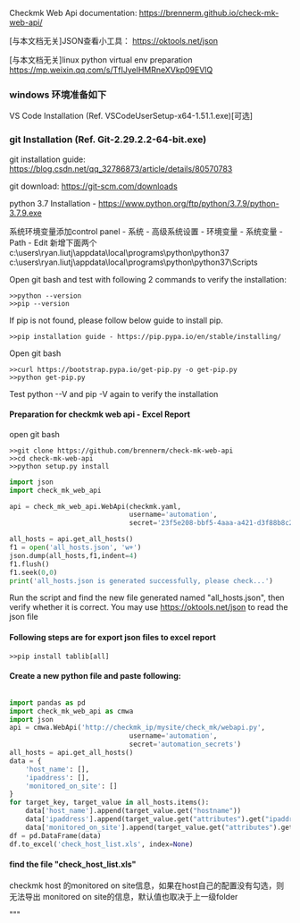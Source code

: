 
Checkmk Web Api documentation: https://brennerm.github.io/check-mk-web-api/

[与本文档无关]JSON查看小工具： https://oktools.net/json

[与本文档无关]linux python virtual env preparation https://mp.weixin.qq.com/s/TfIJyelHMRneXVkp09EVlQ

### windows 环境准备如下
VS Code Installation (Ref. VSCodeUserSetup-x64-1.51.1.exe)[可选]

### git Installation (Ref. Git-2.29.2.2-64-bit.exe)

git installation guide: https://blog.csdn.net/qq_32786873/article/details/80570783

git download: https://git-scm.com/downloads

python 3.7 Installation - https://www.python.org/ftp/python/3.7.9/python-3.7.9.exe

系统环境变量添加control panel - 系统 - 高级系统设置 - 环境变量 - 系统变量 - Path - Edit 新增下面两个
c:\users\ryan.liutj\appdata\local\programs\python\python37
c:\users\ryan.liutj\appdata\local\programs\python\python37\Scripts

Open git bash and test with following 2 commands to verify the installation:
```
>>python --version
>>pip --version
```
If pip is not found, please follow below guide to install pip.

```
>>pip installation guide - https://pip.pypa.io/en/stable/installing/

```
Open git bash 
```
>>curl https://bootstrap.pypa.io/get-pip.py -o get-pip.py
>>python get-pip.py
```

Test python --V and pip -V again to verify the installation

#### Preparation for checkmk web api - Excel Report
open git bash
```
>>git clone https://github.com/brennerm/check-mk-web-api
>>cd check-mk-web-api
>>python setup.py install
```

```python
import json
import check_mk_web_api

api = check_mk_web_api.WebApi(checkmk.yaml,
                              username='automation',
                              secret='23f5e208-bbf5-4aaa-a421-d3f88b8c2d50')

all_hosts = api.get_all_hosts()
f1 = open('all_hosts.json', 'w+')
json.dump(all_hosts,f1,indent=4)
f1.flush()
f1.seek(0,0)
print('all_hosts.json is generated successfully, please check...')
```

Run the script and find the new file generated named "all_hosts.json", then verify whether it is correct.
You may use https://oktools.net/json to read the json file

#### Following steps are for export json files to excel report
```
>>pip install tablib[all]
```

#### Create a new python file and paste following:

```python

import pandas as pd
import check_mk_web_api as cmwa
import json
api = cmwa.WebApi('http://checkmk_ip/mysite/check_mk/webapi.py',
                              username='automation',
                              secret='automation_secrets')
all_hosts = api.get_all_hosts()
data = {
    'host_name': [],
    'ipaddress': [],
    'monitored_on_site': []
}
for target_key, target_value in all_hosts.items():
    data['host_name'].append(target_value.get("hostname"))
    data['ipaddress'].append(target_value.get("attributes").get("ipaddress"))
    data['monitored_on_site'].append(target_value.get("attributes").get("site"))
df = pd.DataFrame(data)
df.to_excel('check_host_list.xls', index=None)
```

#### find the file "check_host_list.xls"


checkmk host 的monitored on site信息，如果在host自己的配置没有勾选，则无法导出 monitored on site的信息，默认值也取决于上一级folder

"""